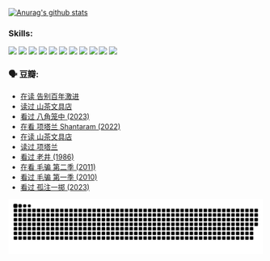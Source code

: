 
[![Anurag's github stats](https://github-readme-stats.vercel.app/api?username=w940853815)](https://github.com/anuraghazra/github-readme-stats)

### Skills:

<code><img height="32" src="https://cdn.jsdelivr.net/npm/simple-icons@v5/icons/python.svg"></code>
<code><img height="32" src="https://cdn.jsdelivr.net/npm/simple-icons@v5/icons/javascript.svg"></code>
<code><img height="32" src="https://cdn.jsdelivr.net/npm/simple-icons@v5/icons/django.svg"></code>
<code><img height="32" src="https://cdn.jsdelivr.net/npm/simple-icons@v5/icons/flask.svg"></code>
<code><img height="32" src="https://cdn.jsdelivr.net/npm/simple-icons@v5/icons/vuetify.svg"></code>
<code><img height="32" src="https://cdn.jsdelivr.net/npm/simple-icons@v5/icons/git.svg"></code>
<code><img height="32" src="https://cdn.jsdelivr.net/npm/simple-icons@v5/icons/docker.svg"></code>
<code><img height="32" src="https://cdn.jsdelivr.net/npm/simple-icons@v5/icons/postgresql.svg"></code>
<code><img height="32" src="https://cdn.jsdelivr.net/npm/simple-icons@v5/icons/elasticsearch.svg"></code>
<code><img height="32" src="https://cdn.jsdelivr.net/npm/simple-icons@v5/icons/macos.svg"></code>
<code><img height="32" src="https://cdn.jsdelivr.net/npm/simple-icons@v5/icons/linux.svg"></code>

### 🗣 豆瓣:

<!-- DOUBAN-ACTIVITIES:START -->
- [在读 告别百年激进](https://www.douban.com/people/136069238/status/4374953075/?_i=95716179)
- [读过 山茶文具店](https://www.douban.com/people/136069238/status/4374952154/?_i=95716179)
- [看过 八角笼中‎ (2023)](https://www.douban.com/people/136069238/status/4367541707/?_i=95716179)
- [在看 项塔兰 Shantaram‎ (2022)](https://www.douban.com/people/136069238/status/4365497032/?_i=95716179)
- [在读 山茶文具店](https://www.douban.com/people/136069238/status/4364620725/?_i=95716179)
- [读过 项塔兰](https://www.douban.com/people/136069238/status/4364620288/?_i=95716179)
- [看过 老井‎ (1986)](https://www.douban.com/people/136069238/status/4362366672/?_i=95716179)
- [在看 毛骗 第二季‎ (2011)](https://www.douban.com/people/136069238/status/4355752869/?_i=95716179)
- [看过 毛骗 第一季‎ (2010)](https://www.douban.com/people/136069238/status/4355752667/?_i=95716179)
- [看过 孤注一掷‎ (2023)](https://www.douban.com/people/136069238/status/4354774568/?_i=95716179)
<!-- DOUBAN-ACTIVITIES:END -->


![Snake animation](https://raw.githubusercontent.com/w940853815/w940853815/output/github-contribution-grid-snake.svg)

<!--
**w940853815/w940853815** is a ✨ _special_ ✨ repository because its `README.md` (this file) appears on your GitHub profile.

Here are some ideas to get you started:

- 🔭 I’m currently working on ...
- 🌱 I’m currently learning ...
- 👯 I’m looking to collaborate on ...
- 🤔 I’m looking for help with ...
- 💬 Ask me about ...
- 📫 How to reach me: ...
- 😄 Pronouns: ...
- ⚡ Fun fact: ...
-->
